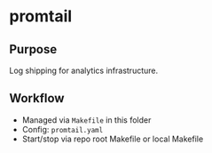 # promtail

## Purpose
Log shipping for analytics infrastructure.

## Workflow
- Managed via `Makefile` in this folder
- Config: `promtail.yaml`
- Start/stop via repo root Makefile or local Makefile
